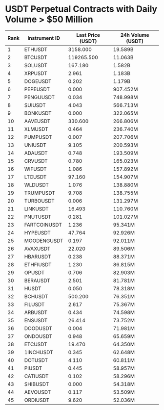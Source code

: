# USDT Perpetual Contracts with Daily Volume > $50 Million

| Rank | Instrument ID | Last Price (USDT) | 24h Volume (USDT) |
|------|---------------|-------------------|-------------------|
| 1 | ETHUSDT | 3158.000 | 19.589B |
| 2 | BTCUSDT | 119265.500 | 11.063B |
| 3 | SOLUSDT | 167.180 | 1.582B |
| 4 | XRPUSDT | 2.961 | 1.183B |
| 5 | DOGEUSDT | 0.202 | 1.179B |
| 6 | PEPEUSDT | 0.000 | 907.452M |
| 7 | PENGUUSDT | 0.034 | 748.998M |
| 8 | SUIUSDT | 4.043 | 566.713M |
| 9 | BONKUSDT | 0.000 | 322.065M |
| 10 | AAVEUSDT | 330.600 | 266.806M |
| 11 | XLMUSDT | 0.464 | 236.740M |
| 12 | PUMPUSDT | 0.007 | 207.706M |
| 13 | UNIUSDT | 9.105 | 200.593M |
| 14 | ADAUSDT | 0.748 | 193.509M |
| 15 | CRVUSDT | 0.780 | 165.023M |
| 16 | WIFUSDT | 1.086 | 157.892M |
| 17 | LTCUSDT | 97.160 | 154.907M |
| 18 | WLDUSDT | 1.076 | 138.880M |
| 19 | TRUMPUSDT | 9.708 | 138.755M |
| 20 | TURBOUSDT | 0.006 | 131.297M |
| 21 | LINKUSDT | 16.493 | 110.760M |
| 22 | PNUTUSDT | 0.281 | 101.027M |
| 23 | FARTCOINUSDT | 1.236 | 95.341M |
| 24 | HYPEUSDT | 47.764 | 92.926M |
| 25 | MOODENGUSDT | 0.197 | 92.011M |
| 26 | AVAXUSDT | 22.020 | 89.506M |
| 27 | HBARUSDT | 0.238 | 88.371M |
| 28 | ETHFIUSDT | 1.230 | 86.815M |
| 29 | OPUSDT | 0.706 | 82.903M |
| 30 | BERAUSDT | 2.501 | 81.781M |
| 31 | HUSDT | 0.050 | 78.318M |
| 32 | BCHUSDT | 500.200 | 76.351M |
| 33 | FILUSDT | 2.617 | 75.367M |
| 34 | ARBUSDT | 0.434 | 74.598M |
| 35 | ENSUSDT | 26.414 | 73.752M |
| 36 | DOODUSDT | 0.004 | 71.981M |
| 37 | ONDOUSDT | 0.948 | 65.659M |
| 38 | ETCUSDT | 19.470 | 64.350M |
| 39 | 1INCHUSDT | 0.345 | 62.648M |
| 40 | DOTUSDT | 4.110 | 60.811M |
| 41 | PIUSDT | 0.445 | 58.957M |
| 42 | CATIUSDT | 0.102 | 58.296M |
| 43 | SHIBUSDT | 0.000 | 54.318M |
| 44 | AEVOUSDT | 0.117 | 53.509M |
| 45 | ORDIUSDT | 9.620 | 52.036M |
